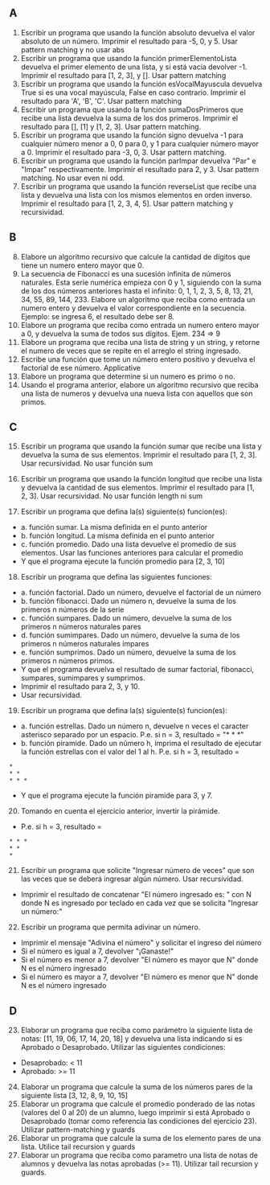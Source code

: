 ## A
1. Escribir un programa que usando la función absoluto devuelva el valor absoluto de un número. Imprimir el resultado para -5, 0, y 5. Usar pattern matching y no usar abs
2. Escribir un programa que usando la función primerElementoLista devuelva el primer elemento de una lista, y si está vacía devolver -1. Imprimir el resultado para [1, 2, 3], y []. Usar pattern matching
3. Escribir un programa que usando la función esVocalMayuscula devuelva True si es una vocal mayúscula, False en caso contrario. Imprimir el resultado para 'A', 'B', 'C'. Usar pattern matching
4. Escribir un programa que usando la función sumaDosPrimeros que recibe una lista devuelva la suma de los dos primeros. Imprimir el resultado para [], [1] y [1, 2, 3]. Usar pattern matching.
5. Escribir un programa que usando la función signo devuelva -1 para cualquier número menor a 0, 0 para 0, y 1 para cualquier número mayor a 0. Imprimir el resultado para -3, 0, 3. Usar pattern matching.
6. Escribir un programa que usando la función parImpar devuelva "Par" e "Impar" respectivamente. Imprimir el resultado para 2, y 3. Usar pattern matching. No usar even ni odd.
7. Escribir un programa que usando la función reverseList que recibe una lista y devuelva una lista con los mismos elementos en orden inverso. Imprimir el resultado para [1, 2, 3, 4, 5]. Usar pattern matching y recursividad.

## B
8. Elabore un algoritmo recursivo que calcule la cantidad de dígitos que tiene un numero entero mayor que 0.
9. La secuencia de Fibonacci es una sucesión infinita de números naturales. Esta serie numérica empieza con 0 y 1, siguiendo con la suma de los dos números anteriores hasta el infinito: 0, 1, 1, 2, 3, 5, 8, 13, 21, 34, 55, 89, 144, 233. Elabore un algoritmo que reciba como entrada un numero entero y devuelva el valor correspondiente en la secuencia. Ejemplo: se ingresa 6, el resultado debe ser 8.
10. Elabore un programa que reciba como entrada un numero entero mayor a 0, y devuelva la suma de todos sus dígitos. Ejem. 234 => 9
11. Elabore un programa que reciba una lista de string y un string, y retorne el numero de veces que se repite en el arreglo el string ingresado.
12. Escribe una función que tome un número entero positivo y devuelva el factorial de ese número. Applicative
13. Elabore un programa que determine si un numero es primo o no.
14. Usando el programa anterior, elabore un algoritmo recursivo que reciba una lista de numeros y devuelva una nueva lista con aquellos que son primos.

## C
15. Escribir un programa que usando la función sumar que recibe una lista y devuelva la suma de sus elementos. Imprimir el resultado para [1, 2, 3]. Usar recursividad. No usar función sum

16. Escribir un programa que usando la función longitud que recibe una lista y devuelva la cantidad de sus elementos. Imprimir el resultado para [1, 2, 3]. Usar recursividad. No usar función length ni sum

17. Escribir un programa que defina la(s) siguiente(s) funcion(es):
- a. función sumar. La misma definida en el punto anterior
- b. función longitud. La misma definida en el punto anterior
- c. función promedio. Dado una lista devuelve el promedio de sus elementos. Usar las funciones anteriores para calcular el promedio
- Y que el programa ejecute la función promedio para [2, 3, 10]

18. Escribir un programa que defina las siguientes funciones:
- a. función factorial. Dado un número, devuelve el factorial de un número
- b. función fibonacci. Dado un número n, devuelve la suma de los primeros n números de la serie
- c. función sumpares. Dado un número, devuelve la suma de los primeros n números naturales pares
- d. función sumimpares. Dado un número, devuelve la suma de los primeros n números naturales impares
- e. función sumprimos. Dado un número, devuelve la suma de los primeros n números primos.
- Y que el programa devuelva el resultado de sumar factorial, fibonacci, sumpares, sumimpares y sumprimos. 
- Imprimir el resultado para 2, 3, y 10.
- Usar recursividad.

19. Escribir un programa que defina la(s) siguiente(s) funcion(es):
- a. función estrellas. Dado un número n, devuelve n veces el caracter asterisco separado por un espacio. P.e. si n = 3, resultado = "* * *"
- b. función piramide. Dado un número h, imprima el resultado de ejecutar la función estrellas con el valor del 1 al h. P.e. si h = 3, resultado = 
````
*
* *
* * *
````
- Y que el programa ejecute la función piramide para 3, y 7.

20. Tomando en cuenta el ejercicio anterior, invertir la pirámide.
- P.e. si h = 3, resultado = 
````
* * *
* *
*
````

21. Escribir un programa que solicite "Ingresar número de veces" que son las veces que se deberá ingresar algún número. Usar recursividad. 
- Imprimir el resultado de concatenar "El número ingresado es: " con N donde N es ingresado por teclado en cada vez que se solicita "Ingresar un número:"

22. Escribir un programa que permita adivinar un número.
- Imprimir el mensaje "Adivina el número" y solicitar el ingreso del número
- Si el número es igual a 7, devolver "¡Ganaste!"
- Si el número es menor a 7, devolver "El número es mayor que N" donde N es el número ingresado
- Si el número es mayor a 7, devolver "El número es menor que N" donde N es el número ingresado


## D
23. Elaborar un programa que reciba como parámetro la siguiente lista de notas: [11, 19, 06, 17, 14, 20, 18] y devuelva una lista indicando si es Aprobado o Desaprobado. Utilizar las siguientes condiciones:
- Desaprobado: < 11  
- Aprobado: >= 11
24. Elaborar un programa que calcule la suma de los números pares de la siguiente lista [3, 12, 8, 9, 10, 15]
25. Elaborar un programa que calcule el promedio ponderado de las notas (valores del 0 al 20) de un alumno, luego imprimir si está Aprobado o Desaprobado (tomar como referencia las condiciones del ejercicio 23). Utilizar pattern-matching y guards
26. Elaborar un programa que calcule la suma de los elemento pares de una lista. Utilice tail recursion y guards
27. Elaborar un programa que reciba como parametro una lista de notas de alumnos y devuelva las notas aprobadas (>= 11). Utilizar tail recursion y guards.
